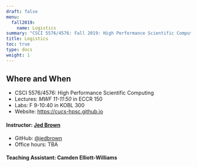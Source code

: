 ```yaml
---
draft: false
menu:
  fall2019:
    name: Logistics
summary: "CSCI 5576/4576: Fall 2019: High Performance Scientific Computing"
title: Logistics
toc: true
type: docs
weight: 1
---
```


## Where and When

* CSCI 5576/4576: High Performance Scientific Computing
* Lectures: *MWF 11-11:50* in ECCR 150
* Labs: F 9-10:40 in KOBL 300
* Website: https://cucs-hpsc.github.io

#### Instructor: [Jed Brown](https://www.colorado.edu/cs/jed-brown)
* GitHub: [@jedbrown](https://github.com/jedbrown)
* Office hours: TBA

#### Teaching Assistant: Camden Elliott-Williams
